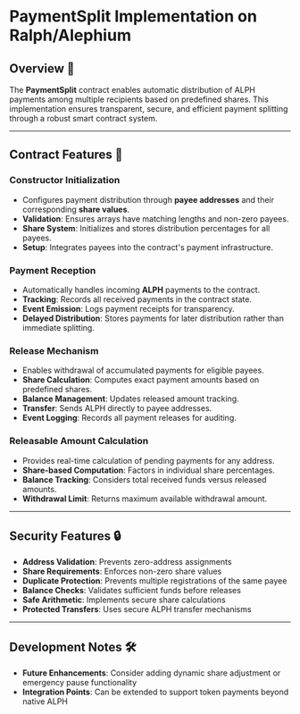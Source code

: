 # PaymentSplit Implementation on Ralph/Alephium

## Overview 🎯
The **PaymentSplit** contract enables automatic distribution of ALPH payments among multiple recipients based on predefined shares. This implementation ensures transparent, secure, and efficient payment splitting through a robust smart contract system.

---

## Contract Features 🚀

### **Constructor Initialization**
- Configures payment distribution through **payee addresses** and their corresponding **share values**.
- **Validation**: Ensures arrays have matching lengths and non-zero payees.
- **Share System**: Initializes and stores distribution percentages for all payees.
- **Setup**: Integrates payees into the contract's payment infrastructure.

### **Payment Reception**
- Automatically handles incoming **ALPH** payments to the contract.
- **Tracking**: Records all received payments in the contract state.
- **Event Emission**: Logs payment receipts for transparency.
- **Delayed Distribution**: Stores payments for later distribution rather than immediate splitting.

### **Release Mechanism**
- Enables withdrawal of accumulated payments for eligible payees.
- **Share Calculation**: Computes exact payment amounts based on predefined shares.
- **Balance Management**: Updates released amount tracking.
- **Transfer**: Sends ALPH directly to payee addresses.
- **Event Logging**: Records all payment releases for auditing.

### **Releasable Amount Calculation**
- Provides real-time calculation of pending payments for any address.
- **Share-based Computation**: Factors in individual share percentages.
- **Balance Tracking**: Considers total received funds versus released amounts.
- **Withdrawal Limit**: Returns maximum available withdrawal amount.

---

## Security Features 🔒
- **Address Validation**: Prevents zero-address assignments
- **Share Requirements**: Enforces non-zero share values
- **Duplicate Protection**: Prevents multiple registrations of the same payee
- **Balance Checks**: Validates sufficient funds before releases
- **Safe Arithmetic**: Implements secure share calculations
- **Protected Transfers**: Uses secure ALPH transfer mechanisms

---

## Development Notes 🛠️
- **Future Enhancements**: Consider adding dynamic share adjustment or emergency pause functionality
- **Integration Points**: Can be extended to support token payments beyond native ALPH
